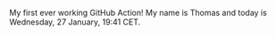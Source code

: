 My first ever working GitHub Action!
My name is Thomas and today is Wednesday, 27 January, 19:41 CET. 
